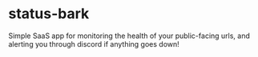 # status-bark
Simple SaaS app for monitoring the health of your public-facing urls, and alerting you through discord if anything goes down!
